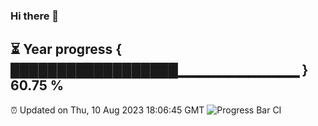 ### Hi there 👋
⏳ Year progress { ██████████████████▁▁▁▁▁▁▁▁▁▁▁▁ } 60.75 %
---
⏰ Updated on Thu, 10 Aug 2023 18:06:45 GMT
![Progress Bar CI](https://github.com/Moyi321/Moyi321/workflows/Progress%20Bar%20CI/badge.svg)
